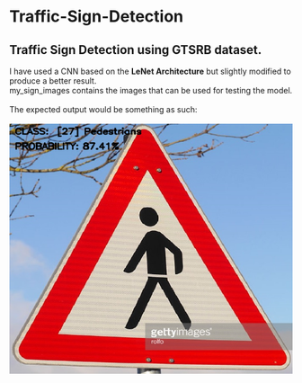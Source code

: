 # Traffic-Sign-Detection
## Traffic Sign Detection using GTSRB dataset.
I have used a CNN based on the **LeNet Architecture** but slightly modified to produce a better result.<br/>
my_sign_images contains the images that can be used for testing the model.<br/><br/>
The expected output would be something as such:<br/><br/>
![alt text](https://github.com/devdevlope/Traffic-Sign-Detection/blob/main/my_sign_images/output.png?raw=true)


